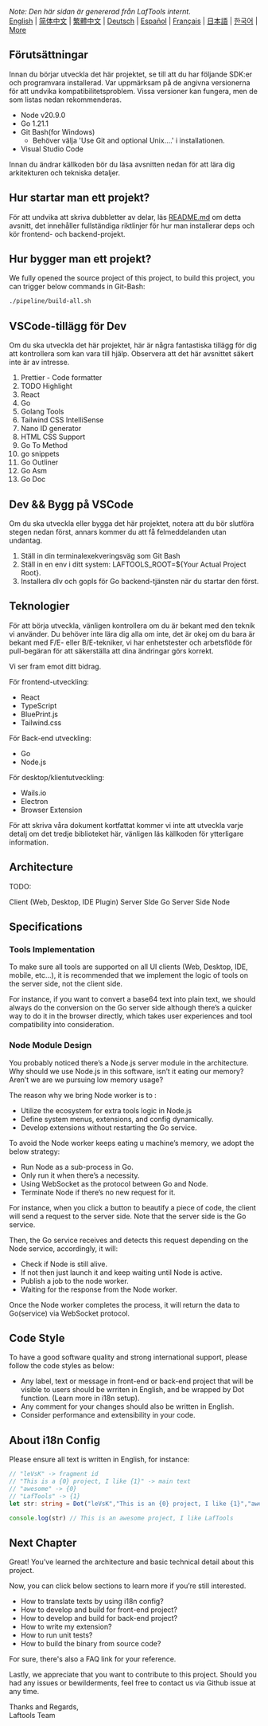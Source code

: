 <i>Note: Den här sidan är genererad från LafTools internt.</i> <br/> [English](/docs/en_US)  |  [简体中文](/docs/zh_CN)  |  [繁體中文](/docs/zh_HK)  |  [Deutsch](/docs/de)  |  [Español](/docs/es)  |  [Français](/docs/fr)  |  [日本語](/docs/ja)  |  [한국어](/docs/ko) | [More](/docs/) <br/>

## Förutsättningar

Innan du börjar utveckla det här projektet, se till att du har följande SDK:er och programvara installerad. Var uppmärksam på de angivna versionerna för att undvika kompatibilitetsproblem. Vissa versioner kan fungera, men de som listas nedan rekommenderas.

- Node v20.9.0
- Go 1.21.1
- Git Bash(for Windows)
  - Behöver välja 'Use Git and optional Unix....' i installationen.
- Visual Studio Code

Innan du ändrar källkoden bör du läsa avsnitten nedan för att lära dig arkitekturen och tekniska detaljer.

## Hur startar man ett projekt?

För att undvika att skriva dubbletter av delar, läs [README.md](../README.md) om detta avsnitt, det innehåller fullständiga riktlinjer för hur man installerar deps och kör frontend- och backend-projekt.

## Hur bygger man ett projekt?

We fully opened the source project of this project, to build this project, you can trigger below commands in Git-Bash:

```bash
./pipeline/build-all.sh
```

## VSCode-tillägg för Dev

Om du ska utveckla det här projektet, här är några fantastiska tillägg för dig att kontrollera som kan vara till hjälp. Observera att det här avsnittet säkert inte är av intresse.

1. Prettier - Code formatter
2. TODO Highlight
3. React
4. Go
5. Golang Tools
6. Tailwind CSS IntelliSense
7. Nano ID generator
8. HTML CSS Support
9. Go To Method
10. go snippets
11. Go Outliner
12. Go Asm
13. Go Doc

## Dev && Bygg på VSCode

Om du ska utveckla eller bygga det här projektet, notera att du bör slutföra stegen nedan först, annars kommer du att få felmeddelanden utan undantag.

1. Ställ in din terminalexekveringsväg som Git Bash
2. Ställ in en env i ditt system: LAFTOOLS_ROOT=${Your Actual Project Root}.
3. Installera dlv och gopls för Go backend-tjänsten när du startar den först.

## Teknologier

För att börja utveckla, vänligen kontrollera om du är bekant med den teknik vi använder. Du behöver inte lära dig alla om inte, det är okej om du bara är bekant med F/E- eller B/E-tekniker, vi har enhetstester och arbetsflöde för pull-begäran för att säkerställa att dina ändringar görs korrekt.

Vi ser fram emot ditt bidrag.

För frontend-utveckling:

- React
- TypeScript
- BluePrint.js
- Tailwind.css

För Back-end utveckling:

- Go
- Node.js

För desktop/klientutveckling:

- Wails.io
- Electron
- Browser Extension

För att skriva våra dokument kortfattat kommer vi inte att utveckla varje detalj om det tredje biblioteket här, vänligen läs källkoden för ytterligare information.

## Architecture

TODO:

Client (Web, Desktop, IDE Plugin)
<interact with>
Server SIde Go
<interact with>
Server Side Node

## Specifications

### Tools Implementation

To make sure all tools are supported on all UI clients (Web, Desktop, IDE, mobile, etc…), it is recommended that we implement the logic of tools on the server side, not the client side.

For instance, if you want to convert a base64 text into plain text, we should always do the conversion on the Go server side although there’s a quicker way to do it in the browser directly, which takes user experiences and tool compatibility into consideration.

### Node Module Design

You probably noticed there’s a Node.js server module in the architecture. Why should we use Node.js in this software, isn’t it eating our memory? Aren’t we are we pursuing low memory usage?

The reason why we bring Node worker is to :

- Utilize the ecosystem for extra tools logic in Node.js
- Define system menus, extensions, and config dynamically.
- Develop extensions without restarting the Go service.

To avoid the Node worker keeps eating u machine’s memory, we adopt the below strategy:

- Run Node as a sub-process in Go.
- Only run it when there’s a necessity.
- Using WebSocket as the protocol between Go and Node.
- Terminate Node if there’s no new request for it.

For instance, when you click a button to beautify a piece of code, the client will send a request to the server side. Note that the server side is the Go service.

Then, the Go service receives and detects this request depending on the Node service, accordingly, it will:

- Check if Node is still alive.
- If not then just launch it and keep waiting until Node is active.
- Publish a job to the node worker.
- Waiting for the response from the Node worker.

Once the Node worker completes the process, it will return the data to Go(service) via WebSocket protocol.

## Code Style

To have a good software quality and strong international support, please follow the code styles as below:

- Any label, text or message in front-end or back-end project that will be visible to users should be wrriten in English, and be wrapped by Dot function. (Learn more in i18n setup).
- Any comment for your changes should also be written in English.
- Consider performance and extensibility in your code.

## About i18n Config

Please ensure all text is written in English, for instance:

```Typescript
// "leVsK" -> fragment id
// "This is a {0} project, I like {1}" -> main text
// "awesome" -> {0}
// "LafTools" -> {1}
let str: string = Dot("leVsK","This is an {0} project, I like {1}","awesome","LafTools")

console.log(str) // This is an awesome project, I like LafTools
```

## Next Chapter

Great! You’ve learned the architecture and basic technical detail about this project.

Now, you can click below sections to learn more if you’re still interested.

- How to translate texts by using i18n config?
- How to develop and build for front-end project?
- How to develop and build for back-end project?
- How to write my extension?
- How to run unit tests?
- How to build the binary from source code?

For sure, there's also a FAQ link for your reference.

Lastly, we appreciate that you want to contribute to this project. Should you had any issues or bewilderments, feel free to contact us via Github issue at any time.

Thanks and Regards,  
Laftools Team
